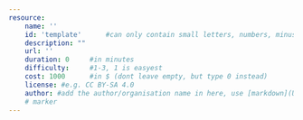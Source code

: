 ```yaml
---
resource:
    name: ''
    id: 'template'      #can only contain small letters, numbers, minus and underscore. needs to be the same as the file name
    description: ""
    url: ''
    duration: 0     #in minutes
    difficulty:     #1-3, 1 is easyest
    cost: 1000      #in $ (dont leave empty, but type 0 instead)
    license: #e.g. CC BY-SA 4.0
    author: #add the author/organisation name in here, use [markdown](URL) formatting to link to website/reference. You can add also multiple authors via '[author 1](link1), [author 2](link2)'
    # marker
---
```


